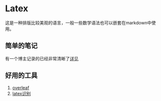 # Latex
这是一种排版比较美观的语言，一般一些数学语法也可以嵌套在markdown中使用。

## 简单的笔记
有一个博主记录的已经非常清晰了[详见](https://zinglix.xyz/2017/08/23/latex-maths-cheatsheet/) 

## 好用的工具
1. [overleaf](https://overleaf.com)
2. [latex识别](https://simpletex.cn/)